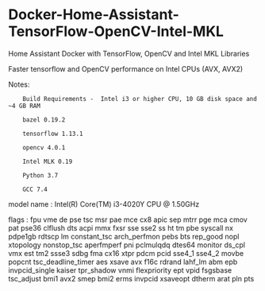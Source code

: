 # Docker-Home-Assistant-TensorFlow-OpenCV-Intel-MKL
Home Assistant Docker with TensorFlow, OpenCV and Intel MKL Libraries


Faster tensorflow and OpenCV performance on Intel CPUs (AVX, AVX2)

Notes:

		Build Requirements -  Intel i3 or higher CPU, 10 GB disk space and ~4 GB RAM
		
		bazel 0.19.2
		
		tensorflow 1.13.1
		
		opencv 4.0.1
		
		Intel MLK 0.19
		
		Python 3.7
		
		GCC 7.4





model name      : Intel(R) Core(TM) i3-4020Y CPU @ 1.50GHz

flags           : fpu vme de pse tsc msr pae mce cx8 apic sep mtrr pge mca cmov pat pse36 clflush dts acpi mmx fxsr sse sse2 ss ht tm pbe syscall nx pdpe1gb rdtscp lm constant_tsc arch_perfmon pebs bts rep_good nopl xtopology nonstop_tsc aperfmperf pni pclmulqdq dtes64 monitor ds_cpl vmx est tm2 ssse3 sdbg fma cx16 xtpr pdcm pcid sse4_1 sse4_2 movbe popcnt tsc_deadline_timer aes xsave avx f16c rdrand lahf_lm abm epb invpcid_single kaiser tpr_shadow vnmi flexpriority ept vpid fsgsbase tsc_adjust bmi1 avx2 smep bmi2 erms invpcid xsaveopt dtherm arat pln pts

